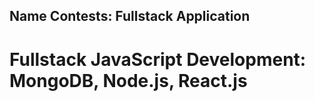 ## Name Contests: Fullstack Application

# Fullstack JavaScript Development: MongoDB, Node.js, React.js

